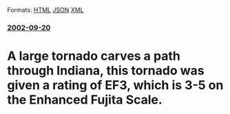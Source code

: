 
Formats: [HTML](/news/2002/09/20/a-large-tornado-carves-a-path-through-indiana-this-tornado-was-given-a-rating-of-ef3-which-is-3-5-on-the-enhanced-fujita-scale.html)  [JSON](/news/2002/09/20/a-large-tornado-carves-a-path-through-indiana-this-tornado-was-given-a-rating-of-ef3-which-is-3-5-on-the-enhanced-fujita-scale.json)  [XML](/news/2002/09/20/a-large-tornado-carves-a-path-through-indiana-this-tornado-was-given-a-rating-of-ef3-which-is-3-5-on-the-enhanced-fujita-scale.xml)  

### [2002-09-20](/news/2002/09/20/index.md)

##### 
#  A large tornado carves a path through Indiana, this tornado was given a rating of EF3, which is 3-5 on the Enhanced Fujita Scale.



